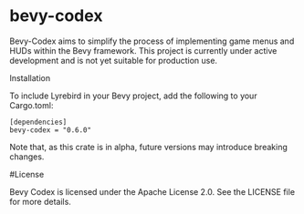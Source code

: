 # bevy-codex


Bevy-Codex aims to simplify the process of implementing game menus and HUDs within the Bevy framework. This project is currently under active development and is not yet suitable for production use.


Installation

To include Lyrebird in your Bevy project, add the following to your Cargo.toml:
```
[dependencies]
bevy-codex = "0.6.0"
```
Note that, as this crate is in alpha, future versions may introduce breaking changes.

#License

Bevy Codex is licensed under the Apache License 2.0. See the LICENSE file for more details.
